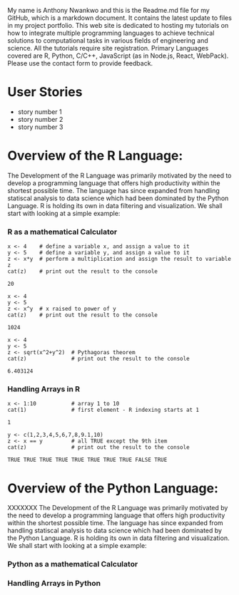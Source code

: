 My name is Anthony Nwankwo and this is the Readme.md file for my GitHub,
which is a markdown document. It contains the latest update to files in
my project portfolio. This web site is dedicated to hosting my tutorials
on how to integrate multiple programming languages to achieve technical
solutions to computational tasks in various fields of engineering and
science. All the tutorials require site registration. Primary Languages
covered are R, Python, C/C++, JavaScript (as in Node.js, React,
WebPack). Please use the contact form to provide feedback.

User Stories
============

-   story number 1
-   story number 2
-   story number 3

Overview of the R Language:
===========================

The Development of the R Language was primarily motivated by the need to
develop a programming language that offers high productivity within the
shortest possible time. The language has since expanded from handling
statiscal analysis to data science which had been dominated by the
Python Language. R is holding its own in data filtering and
visualization. We shall start with looking at a simple example:

### R as a mathematical Calculator

    x <- 4    # define a variable x, and assign a value to it
    y <- 5    # define a variable y, and assign a value to it
    z <- x*y  # perform a multiplication and assign the result to variable z
    cat(z)    # print out the result to the console

    20

    x <- 4    
    y <- 5    
    z <- x^y  # x raised to power of y 
    cat(z)    # print out the result to the console

    1024

    x <- 4              
    y <- 5              
    z <- sqrt(x^2+y^2)  # Pythagoras theorem
    cat(z)              # print out the result to the console

    6.403124

### Handling Arrays in R

    x <- 1:10           # array 1 to 10
    cat(1)              # first element - R indexing starts at 1

    1

    y <- c(1,2,3,4,5,6,7,8,9.1,10) 
    z <- x == y         # all TRUE except the 9th item 
    cat(z)              # print out the result to the console

    TRUE TRUE TRUE TRUE TRUE TRUE TRUE TRUE FALSE TRUE

Overview of the Python Language:
================================

XXXXXXX The Development of the R Language was primarily motivated by the
need to develop a programming language that offers high productivity
within the shortest possible time. The language has since expanded from
handling statiscal analysis to data science which had been dominated by
the Python Language. R is holding its own in data filtering and
visualization. We shall start with looking at a simple example:

### Python as a mathematical Calculator

### Handling Arrays in Python
